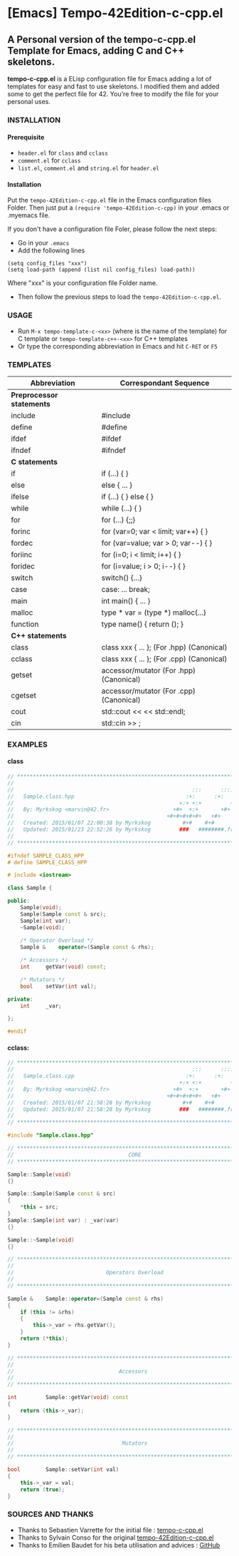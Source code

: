 # [Emacs] Tempo-42Edition-c-cpp.el
## A Personal version of the tempo-c-cpp.el Template for Emacs, adding C and C++ skeletons.
**tempo-c-cpp.el** is a ELisp configuration file for Emacs adding a lot of templates for easy and fast to use skeletons.
I modified them and added some to get the perfect file for 42.
You're free to modify the file for your personal uses.

### INSTALLATION
#### Prerequisite
- `header.el` for `class` and `cclass`
- `comment.el` for `cclass`
- `list.el`, `comment.el` and `string.el` for `header.el`

#### Installation
Put the `tempo-42Edition-c-cpp.el` file in the Emacs configuration files Folder.
Then just put a `(require 'tempo-42Edition-c-cpp)` in your .emacs or .myemacs file.

If you don't have a configuration file Foler, please follow the next steps:
- Go in your `.emacs`
- Add the following lines
```
(setq config_files "xxx")
(setq load-path (append (list nil config_files) load-path))
```
Where "xxx" is your configuration file Folder name.
- Then follow the previous steps to load the `tempo-42Edition-c-cpp.el`.

### USAGE
- Run `M-x tempo-template-c-<xx>` (where <xx> is the name of the template) for C template or `tempo-template-c++-<xx>` for C++ templates
- Or type the corresponding abbreviation in Emacs and hit `C-RET` or `F5`

### TEMPLATES

| Abbreviation| Correspondant Sequence                      |
|-------------|---------------------------------------------|
|    **Preprocessor statements**                            |
|include      |    	#include                                |
|define       |    	#define                                 |
|ifdef        |       	#ifdef                              |
|ifndef       |   	#ifndef                                 |
|   **C statements**                                        |
|if           |	if (...) { }                                |
|else  		  |else { ... }                                 |
|ifelse 	  |if (...) { } else { }                        |
|while        | while (...) { }                             |
|for          |for (...) {;;}                               |
|forinc       |   for (var=0; var < limit; var++) { }       |
|fordec       |   for (var=value; var > 0; var--) { }       |
|foriinc      |   for (i=0; i < limit; i++) { }             |
|foridec      |   for (i=value; i > 0; i--) { }             |
|switch	      | switch() {...}                              |
|case	      | case: ... break;                            |
|main	      |	int main() { ... }                          |
|malloc	      | type * var = (type *) malloc(...)           |
|function     | type name() { return (); }                  |
| **C++ statements**                                        |
|class	      |class xxx { ... }; (For .hpp) (Canonical)    |
|cclass       |   class xxx { ... }; (For .cpp) (Canonical) |
|getset	      | accessor/mutator   (For .hpp) (Canonical)   |
|cgetset      |   accessor/mutator   (For .cpp) (Canonical) |
|cout         |   std::cout <<  << std::endl;               |
|cin          |   std::cin >> ;                             |

### EXAMPLES
#### class
```c++
// ************************************************************************** //
//                                                                            //
//                                                        :::      ::::::::   //
//   Sample.class.hpp                                   :+:      :+:    :+:   //
//                                                    +:+ +:+         +:+     //
//   By: Myrkskog <marvin@42.fr>                    +#+  +:+       +#+        //
//                                                +#+#+#+#+#+   +#+           //
//   Created: 2015/01/07 22:00:38 by Myrkskog          #+#    #+#             //
//   Updated: 2015/01/23 22:52:26 by Myrkskog         ###   ########.fr       //
//                                                                            //
// ************************************************************************** //

#ifndef SAMPLE_CLASS_HPP
# define SAMPLE_CLASS_HPP

# include <iostream>

class Sample {

public:
    Sample(void);
    Sample(Sample const & src);
    Sample(int var);
    ~Sample(void);
    
    /* Operator Overload */
    Sample &	operator=(Sample const & rhs);

    /* Accessors */
    int		getVar(void) const;

    /* Mutators */
    bool	setVar(int val);

private:
    int		_var;

};

#endif
```

#### cclass:
```c++
// ************************************************************************** //
//                                                        :::      ::::::::   //
//   Sample.class.cpp                                   :+:      :+:    :+:   //
//                                                    +:+ +:+         +:+     //
//   By: Myrkskog <marvin@42.fr>                    +#+  +:+       +#+        //
//                                                +#+#+#+#+#+   +#+           //
//   Created: 2015/01/07 21:58:28 by Myrkskog          #+#    #+#             //
//   Updated: 2015/01/07 21:58:28 by Myrkskog         ###   ########.fr       //
//                                                                            //
// ************************************************************************** //

#include "Sample.class.hpp"

// ************************************************************************** //
//                                    CORE                                    //
// ************************************************************************** //

Sample::Sample(void)
{}

Sample::Sample(Sample const & src)
{
    *this = src;
}
Sample::Sample(int var) : _var(var)
{}

Sample::~Sample(void)
{}

// ************************************************************************** //
//                                                                            //
//                             Operators Overload                             //
//                                                                            //
// ************************************************************************** //

Sample &	Sample::operator=(Sample const & rhs)
{
    if (this != &rhs)
    {
        this->_var = rhs.getVar();
    }
    return (*this);
}

// ************************************************************************** //
//                                                                            //
//                                 Accessors                                  //
//                                                                            //
// ************************************************************************** //

int			Sample::getVar(void) const
{
    return (this->_var);
}

// ************************************************************************** //
//                                                                            //
//                                  Mutators                                  //
//                                                                            //
// ************************************************************************** //

bool		Sample::setVar(int val)
{
    this->_var = val;
    return (true);
}
```

### SOURCES AND THANKS
- Thanks to Sebastien Varrette for the initial file : [tempo-c-cpp.el](http://www.emacswiki.org/emacs/tempo-c-cpp.el)
- Thanks to Sylvain Conso for the original [tempo-42Edition-c-cpp.el](https://github.com/Sconso/tempo-42Edition-c-cpp.el)
- Thanks to Emilien Baudet for his beta utilisation and advices : [GitHub](https://github.com/ebaudet)
